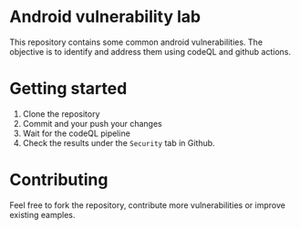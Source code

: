 # Android vulnerability lab
This repository contains some common android vulnerabilities. The objective is to identify and address them using codeQL and github actions.

# Getting started
1. Clone the repository
2. Commit and your push your changes
3. Wait for the codeQL pipeline
4. Check the results under the `Security` tab in Github.

# Contributing
Feel free to fork the repository, contribute more vulnerabilities or improve existing eamples.
